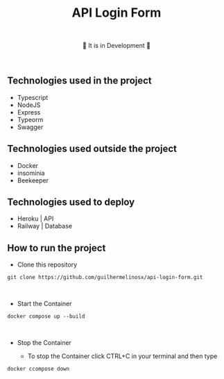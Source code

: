 # <div align="center"> API Login Form </div>

</br>

<div align="center">
<p>🚧 It is in Development 🚧</p>
</div>

</br>

## Technologies used in the project

- Typescript
- NodeJS
- Express
- Typeorm
- Swagger

## Technologies used outside the project

- Docker
- insominia
- Beekeeper

## Technologies used to deploy

- Heroku | API
- Railway | Database

## How to run the project

- Clone this repository

```shell
git clone https://github.com/guilhermelinosx/api-login-form.git
```

</br>

- Start the Container

```shell
docker compose up --build
```

</br>

- Stop the Container

	- To stop the Container click CTRL+C in your terminal and then type

```shell
docker ccompose down
```


